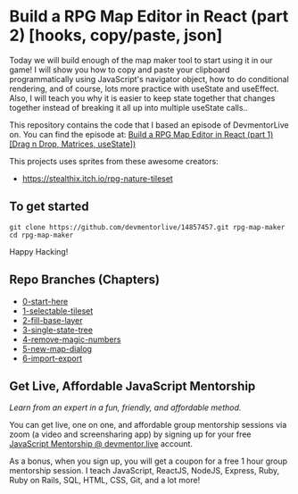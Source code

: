 # Build a RPG Map Editor in React (part 2) [hooks, copy/paste, json]

Today we will build enough of the map maker tool to start using it in our game! I will show you how to copy and paste your clipboard programmatically using JavaScript's navigator object, how to do conditional rendering, and of course, lots more practice with useState and useEffect. Also, I will teach you why it is easier to keep state together that changes together instead of breaking it all up into multiple useState calls..

This repository contains the code that I based an episode of DevmentorLive on. You can find the episode at: [Build a RPG Map Editor in React (part 1) [Drag n Drop, Matrices, useState])](https://devmentor.live/screencasts/build-a-rpg-map-editor-in-react-part-2-hooks-copy-paste-json)

This projects uses sprites from these awesome creators:

- https://stealthix.itch.io/rpg-nature-tileset

## To get started

```
git clone https://github.com/devmentorlive/14857457.git rpg-map-maker
cd rpg-map-maker
```

Happy Hacking!

## Repo Branches (Chapters)

- [0-start-here](https://github.com/devmentorlive/14857457/tree/0-start-here)
- [1-selectable-tileset](https://github.com/devmentorlive/14857457/tree/1-selectable-tileset)
- [2-fill-base-layer](https://github.com/devmentorlive/14857457/tree/2-fill-base-layer)
- [3-single-state-tree](https://github.com/devmentorlive/14857457/tree/3-single-state-tree)
- [4-remove-magic-numbers](https://github.com/devmentorlive/14857457/tree/4-remove-magic-numbers)
- [5-new-map-dialog](https://github.com/devmentorlive/14857457/tree/5-new-map-dialog)
- [6-import-export](https://github.com/devmentorlive/14857457/tree/6-import-export)

## Get Live, Affordable JavaScript Mentorship

_Learn from an expert in a fun, friendly, and affordable method._

You can get live, one on one, and affordable group mentorship sessions via zoom (a video and screensharing app) by signing up for your free [JavaScript Mentorship @ devmentor.live](https://devmentor.live/?utm_source=github&utm_medium=repo&utm_campaign=prototyping-a-node-graph-based-interface-using-reactjs) account.

As a bonus, when you sign up, you will get a coupon for a free 1 hour group mentorship session. I teach JavaScript, ReactJS, NodeJS, Express, Ruby, Ruby on Rails, SQL, HTML, CSS, Git, and a lot more!
